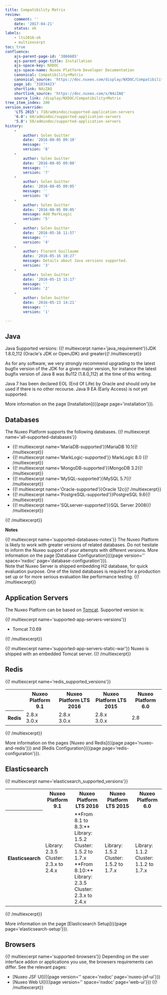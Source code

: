 ```yaml
---
title: Compatibility Matrix
review:
    comment: ''
    date: '2017-04-21'
    status: ok
labels:
    - lts2016-ok
    - multiexcerpt
toc: true
confluence:
    ajs-parent-page-id: '3866685'
    ajs-parent-page-title: Installation
    ajs-space-key: NXDOC
    ajs-space-name: Nuxeo Platform Developer Documentation
    canonical: Compatibility+Matrix
    canonical_source: 'https://doc.nuxeo.com/display/NXDOC/Compatibility+Matrix'
    page_id: '31034423'
    shortlink: N4zZAQ
    shortlink_source: 'https://doc.nuxeo.com/x/N4zZAQ'
    source_link: /display/NXDOC/Compatibility+Matrix
tree_item_index: 200
version_override:
    'LTS 2015': 710/admindoc/supported-application-servers
    '6.0': 60/admindoc/supported-application-servers
    '5.8': 58/admindoc/supported-application-servers
history:
    -
        author: Solen Guitter
        date: '2016-08-05 09:10'
        message: ''
        version: '8'
    -
        author: Solen Guitter
        date: '2016-08-05 09:08'
        message: ''
        version: '7'
    -
        author: Solen Guitter
        date: '2016-08-05 09:05'
        message: ''
        version: '6'
    -
        author: Solen Guitter
        date: '2016-08-05 09:05'
        message: Add MarkLogic
        version: '5'
    -
        author: Solen Guitter
        date: '2016-05-16 11:57'
        message: ''
        version: '4'
    -
        author: Florent Guillaume
        date: '2016-05-16 10:27'
        message: Details about Java versions supported.
        version: '3'
    -
        author: Solen Guitter
        date: '2016-05-13 15:17'
        message: ''
        version: '2'
    -
        author: Solen Guitter
        date: '2016-05-13 14:21'
        message: ''
        version: '1'

---
```

## Java

Java Supported versions: {{! multiexcerpt name='java_requirement'}}JDK 1.8.0_112 (Oracle's JDK or OpenJDK) and greater{{! /multiexcerpt}}

As for any software, we very strongly recommend upgrading to the latest bugfix version of the JDK for a given major version, for instance the latest bugfix version of Java 8 was 8u112 (1.8.0_112) at the time of this writing.

Java 7 has been declared EOL (End Of Life) by Oracle and should only be used if there is no other recourse. Java 9 EA (Early Access) is not yet supported.

More information on the page [Installation]({{page page='installation'}}).

## Databases

The Nuxeo Platform supports the following databases.
{{! multiexcerpt name='all-supported-databases'}}
<ul>
<li>{{! multiexcerpt name='MariaDB-supported'}}MariaDB 10.1{{! /multiexcerpt}}</li>
<li>{{! multiexcerpt name='MarkLogic-supported'}} MarkLogic 8.0 {{! /multiexcerpt}}</li>
<li>{{! multiexcerpt name='MongoDB-supported'}}MongoDB 3.2{{! /multiexcerpt}}</li>
<li>{{! multiexcerpt name='MySQL-supported'}}MySQL 5.7{{! /multiexcerpt}}</li>
<li>{{! multiexcerpt name='Oracle-supported'}}Oracle 12c{{! /multiexcerpt}}</li>
<li>{{! multiexcerpt name='PostgreSQL-supported'}}PostgreSQL 9.6{{! /multiexcerpt}}</li>
<li>{{! multiexcerpt name='SQLserver-supported'}}SQL Server 2008{{! /multiexcerpt}}</li>
</ul>
{{! /multiexcerpt}}

**Notes**

{{! multiexcerpt name='supported-databases-notes'}}
The Nuxeo Platform is likely to work with greater versions of related databases. Do not hesitate to inform the Nuxeo support of your attempts with different versions.
More information on the page [Database Configuration]({{page version='' space='nxdoc' page='database-configuration'}}).<br/>
Note that Nuxeo Server is shipped embedding H2 database, for quick evaluation purpose. One of the listed databases is required for a production set up or for more serious evaluation like performance testing.
{{! /multiexcerpt}}

## Application Servers

The Nuxeo Platform can be based on [Tomcat](http://tomcat.apache.org/). Supported version is:

{{! multiexcerpt name='supported-app-servers-versions'}}
<ul>
<li>Tomcat 7.0.69</li>
</ul>
{{! /multiexcerpt}}

{{! multiexcerpt name='supported-app-servers-static-war'}}
Nuxeo is shipped with an embedded Tomcat server.
{{! /multiexcerpt}}


## Redis

{{! multiexcerpt name='redis_supported_versions'}}
<div class="table-scroll">
<table class="hover">
<tbody>
<tr>
<th colspan="1">&nbsp;</th>
<th colspan="1">Nuxeo Platform 9.1</th>
<th colspan="1">Nuxeo Platform LTS 2016</th>
<th colspan="1">Nuxeo Platform LTS 2015</th>
<th colspan="1">Nuxeo Platform 6.0</th>
</tr>
<tr>
<th colspan="1">Redis</th>
<td colspan="1">2.8.x <br />
3.0.x</td>
<td colspan="1">2.8.x <br />
3.0.x</td>
<td colspan="1">2.8.x<br />
3.0.x</td>
<td colspan="1">2.8</td>
</tr>
</tbody>
</table>
</div>
{{! /multiexcerpt}}

More information on the pages [Nuxeo and Redis]({{page page='nuxeo-and-redis'}}) and [Redis Configuration]({{page page='redis-configuration'}}).

## Elasticsearch

{{! multiexcerpt name='elasticsearch_supported_versions'}}
<div class="table-scroll">
<table class="hover">
<tbody>
<tr>
<th colspan="1">&nbsp;</th>
<th colspan="1">Nuxeo Platform 9.1</th>
<th colspan="1">Nuxeo Platform LTS 2016</th>
<th colspan="1">Nuxeo Platform LTS 2015</th>
<th colspan="1">Nuxeo Platform 6.0</th>
</tr>
<tr><th colspan="1">Elasticsearch</th>
<td colspan="1">
Library: 2.3.5<br />
Cluster: 2.3.x to 2.4.x</td>
<td colspan="1">**From 8.1 to 8.3:**<br/>
Library: 1.5.2<br />
Cluster: 1.5.2 to 1.7.x<br/>
**From 8.10:**<br/>
Library: 2.3.5<br />
Cluster: 2.3.x to 2.4.x</td>
<td colspan="1">Library: 1.5.2<br />
Cluster: 1.5.2 to 1.7.x</td>
<td colspan="1">Library: 1.1.2<br />
Cluster: 1.1.2 to 1.7.x</td>
</tr>
</tbody>
</table>
</div>{{! /multiexcerpt}}

More information on the page [Elasticsearch Setup]({{page page='elasticsearch-setup'}}).

## Browsers

{{! multiexcerpt name='supported-browsers'}}
Depending on the user interface addon or applications you use, the browsers requirements can differ. See the relevant pages:
- [Nuxeo JSF UI]({{page version='' space='nxdoc' page='nuxeo-jsf-ui'}})
- [Nuxeo Web UI]({{page version='' space='nxdoc' page='web-ui'}})
{{! /multiexcerpt}}
